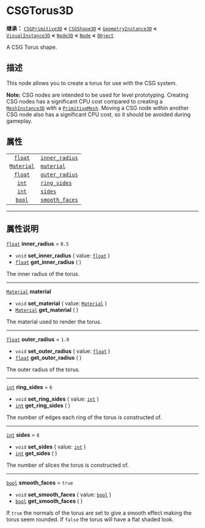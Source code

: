 <!-- ⚠ 请勿编辑本文件 ⚠ -->
<!-- 本文档使用脚本从 WeDot 引擎源码仓库生成。 -->
<!-- 生成脚本：https://github.com/WeDot-Engine/WeDot/tree/4.3/doc/tools/make_md.py； -->
<!-- 原文件：https://github.com/WeDot-Engine/WeDot/tree/4.3/modules/csg/doc_classes/CSGTorus3D.xml。 -->

<div id="_class_csgtorus3d"></div>

# CSGTorus3D

**继承：** [`CSGPrimitive3D`](class_csgprimitive3d.md) **<** [`CSGShape3D`](class_csgshape3d.md) **<** [`GeometryInstance3D`](class_geometryinstance3d.md) **<** [`VisualInstance3D`](class_visualinstance3d.md) **<** [`Node3D`](class_node3d.md) **<** [`Node`](class_node.md) **<** [`Object`](class_object.md)

A CSG Torus shape.

## 描述

This node allows you to create a torus for use with the CSG system.

 **Note:** CSG nodes are intended to be used for level prototyping. Creating CSG nodes has a significant CPU cost compared to creating a [`MeshInstance3D`](class_meshinstance3d.md) with a [`PrimitiveMesh`](class_primitivemesh.md). Moving a CSG node within another CSG node also has a significant CPU cost, so it should be avoided during gameplay.

## 属性

|||
|:-:|:--|
| [`float`](class_float.md)       | [`inner_radius`](class_csgtorus3d.md#class_csgtorus3d_property_inner_radius) | ``0.5``  |
| [`Material`](class_material.md) | [`material`](class_csgtorus3d.md#class_csgtorus3d_property_material)         |          |
| [`float`](class_float.md)       | [`outer_radius`](class_csgtorus3d.md#class_csgtorus3d_property_outer_radius) | ``1.0``  |
| [`int`](class_int.md)           | [`ring_sides`](class_csgtorus3d.md#class_csgtorus3d_property_ring_sides)     | ``6``    |
| [`int`](class_int.md)           | [`sides`](class_csgtorus3d.md#class_csgtorus3d_property_sides)               | ``8``    |
| [`bool`](class_bool.md)         | [`smooth_faces`](class_csgtorus3d.md#class_csgtorus3d_property_smooth_faces) | ``true`` |

<!-- rst-class:: classref-section-separator -->

---

## 属性说明

<div id="_class_csgtorus3d_property_inner_radius"></div>

[`float`](class_float.md) **inner_radius** = ``0.5`` <div id="class_csgtorus3d_property_inner_radius"></div>

- `void` **set_inner_radius** ( value: [`float`](class_float.md) )
- [`float`](class_float.md) **get_inner_radius** ( )

The inner radius of the torus.

<!-- rst-class:: classref-item-separator -->

---

<div id="_class_csgtorus3d_property_material"></div>

[`Material`](class_material.md) **material** <div id="class_csgtorus3d_property_material"></div>

- `void` **set_material** ( value: [`Material`](class_material.md) )
- [`Material`](class_material.md) **get_material** ( )

The material used to render the torus.

<!-- rst-class:: classref-item-separator -->

---

<div id="_class_csgtorus3d_property_outer_radius"></div>

[`float`](class_float.md) **outer_radius** = ``1.0`` <div id="class_csgtorus3d_property_outer_radius"></div>

- `void` **set_outer_radius** ( value: [`float`](class_float.md) )
- [`float`](class_float.md) **get_outer_radius** ( )

The outer radius of the torus.

<!-- rst-class:: classref-item-separator -->

---

<div id="_class_csgtorus3d_property_ring_sides"></div>

[`int`](class_int.md) **ring_sides** = ``6`` <div id="class_csgtorus3d_property_ring_sides"></div>

- `void` **set_ring_sides** ( value: [`int`](class_int.md) )
- [`int`](class_int.md) **get_ring_sides** ( )

The number of edges each ring of the torus is constructed of.

<!-- rst-class:: classref-item-separator -->

---

<div id="_class_csgtorus3d_property_sides"></div>

[`int`](class_int.md) **sides** = ``8`` <div id="class_csgtorus3d_property_sides"></div>

- `void` **set_sides** ( value: [`int`](class_int.md) )
- [`int`](class_int.md) **get_sides** ( )

The number of slices the torus is constructed of.

<!-- rst-class:: classref-item-separator -->

---

<div id="_class_csgtorus3d_property_smooth_faces"></div>

[`bool`](class_bool.md) **smooth_faces** = ``true`` <div id="class_csgtorus3d_property_smooth_faces"></div>

- `void` **set_smooth_faces** ( value: [`bool`](class_bool.md) )
- [`bool`](class_bool.md) **get_smooth_faces** ( )

If `true` the normals of the torus are set to give a smooth effect making the torus seem rounded. If `false` the torus will have a flat shaded look.

[^virtual]: 本方法通常需要用户覆盖才能生效。
[^const]: 本方法无副作用，不会修改该实例的任何成员变量。
[^vararg]: 本方法除了能接受在此处描述的参数外，还能够继续接受任意数量的参数。
[^constructor]: 本方法用于构造某个类型。
[^static]: 调用本方法无需实例，可直接使用类名进行调用。
[^operator]: 本方法描述的是使用本类型作为左操作数的有效运算符。
[^bitfield]: 这个值是由下列位标志构成位掩码的整数。
[^void]: 无返回值。
